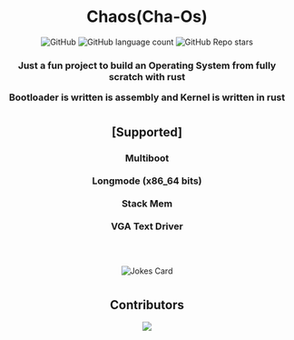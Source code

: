 <div align="center">

# Chaos(Cha-Os)

<div>
<img alt="GitHub" src="https://img.shields.io/github/license/Walker-00/chaos?color=red&style=flat-square">
<img alt="GitHub language count" src="https://img.shields.io/github/languages/count/Walker-00/chaos?color=red&logo=rust&logoColor=red&style=flat-square">
<img alt="GitHub Repo stars" src="https://img.shields.io/github/stars/Walker-00/chaos?color=red&logo=github&style=flat-square">
</div>

<h3>

Just a fun project to build an Operating System from fully scratch with rust

Bootloader is written is assembly and
Kernel is written in rust
</h3>

#

## [Supported]
<h3>

Multiboot<br><br>
Longmode (x86_64 bits)<br><br>
Stack Mem<br><br>
VGA Text Driver<br><br>
</h3>

#

![Jokes Card](https://readme-jokes.vercel.app/api?theme=tokyonight)

#

## Contributors

<a href="https://github.com/Walker-00/chaos/graphs/contributors">
  <img src="https://contrib.rocks/image?repo=Walker-00/chaos" />
</a>


</div>
